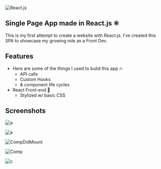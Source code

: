 
![React.js](https://i.imgur.com/YMrchDq.png "React.js")




## **Single Page App made in React.js** ⚛️ 

This is my first attempt to create a website with React.js. I've created this SPA to showcase my growing role as a Front Dev.

## Features

- Here are some of the things I used to build this app 🔥
  - API calls
  - Custom Hooks
  - & component life cycles
- React Front-end 🤘 
  - Stylized w/ basic CSS

## Screenshots

![](https://i.imgur.com/VnSYxbf.png "a")

![](https://i.imgur.com/TwZaRXg.png "a")



![](https://i.imgur.com/ZWoVZCr.png "CompDidMount")


![](https://i.imgur.com/OOMQBJx.png "Comp")

![](https://i.imgur.com/tSoLKAy.png "c")

